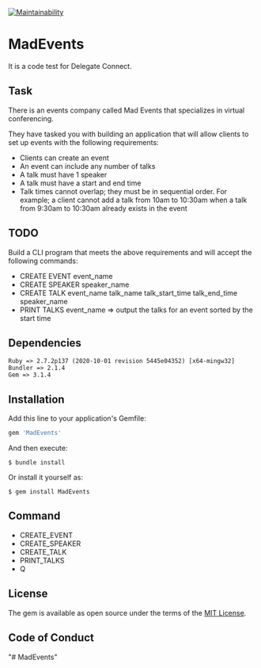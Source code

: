 [![Maintainability](https://api.codeclimate.com/v1/badges/cf19d709d84dbc31fa36/maintainability)](https://codeclimate.com/github/lexlex47/MadEvents/maintainability)

# MadEvents

It is a code test for Delegate Connect.

## Task

There is an events company called Mad Events that specializes in virtual conferencing.

They have tasked you with building an application that will allow clients to set up events with the following requirements: 
- Clients can create an event 
- An event can include any number of talks 
- A talk must have 1 speaker 
- A talk must have a start and end time 
- Talk times cannot overlap; they must be in sequential order. For example; a client cannot add a talk from 10am to 10:30am when a talk from 9:30am to 10:30am already exists in the event

## TODO

Build a CLI program that meets the above requirements and will accept the following commands: 
- CREATE EVENT event_name 
- CREATE SPEAKER speaker_name 
- CREATE TALK event_name talk_name talk_start_time talk_end_time speaker_name 
- PRINT TALKS event_name => output the talks for an event sorted by the start time

## Dependencies

    Ruby => 2.7.2p137 (2020-10-01 revision 5445e04352) [x64-mingw32]
    Bundler => 2.1.4
    Gem => 3.1.4

## Installation

Add this line to your application's Gemfile:

```ruby
gem 'MadEvents'
```

And then execute:

    $ bundle install

Or install it yourself as:

    $ gem install MadEvents

## Command

- CREATE_EVENT
- CREATE_SPEAKER
- CREATE_TALK 
- PRINT_TALKS
- Q

## License

The gem is available as open source under the terms of the [MIT License](https://opensource.org/licenses/MIT).

## Code of Conduct

"# MadEvents" 
